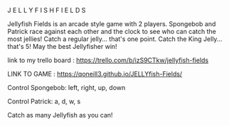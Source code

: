 J E L L Y F I S H   F I E L D S

Jellyfish Fields is an arcade style game with 2 players. Spongebob and Patrick race against each other and the clock to see who can catch the most jellies! Catch a regular jelly... that's one point. Catch the King Jelly... that's 5! May the best Jellyfisher win!

link to my trello board : https://trello.com/b/izS9CTkw/jellyfish-fields


LINK TO GAME : https://qoneill3.github.io/JELLYfish-Fields/



Control Spongebob: left, right, up, down

Control Patrick: a, d, w, s



Catch as many Jellyfish as you can!

